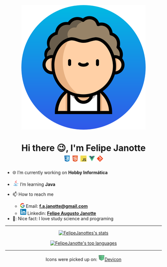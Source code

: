 <div align="center">
    <img src="./image.svg">
    <h1>
        Hi there 😉,  I'm Felipe Janotte<br>
        <img 
            src="https://raw.githubusercontent.com/devicons/devicon/master/icons/css3/css3-original.svg" 
            alt="css3"  
            width="20" 
            height="20"
        />
        <img 
            src="https://raw.githubusercontent.com/devicons/devicon/master/icons/html5/html5-original.svg" 
            alt="html5"  
            width="20" 
            height="20"
        />
        <img 
            src="https://raw.githubusercontent.com/devicons/devicon/master/icons/javascript/javascript-original.svg" 
            alt="javascript" 
            width="20" 
            height="20"
        />
	    <img 
            src="https://raw.githubusercontent.com/devicons/devicon/master/icons/vuejs/vuejs-original.svg" 
            alt="vuejs" 
            width="20" 
            height="20"
        />
	    <img 
            src="https://raw.githubusercontent.com/devicons/devicon/master/icons/git/git-original.svg" 
            alt="git" 
            width="20" 
            height="20"
        />
    </h1>
</div>

<div>
    <ul>
        <li>
            <p>
                🌐 I’m currently working on <a><strong>Hobby Informática</strong></a>
            </p>
        </li>
        <li>
            <p>
                <img src="https://raw.githubusercontent.com/devicons/devicon/master/icons/java/java-original.svg" height="20"> I’m learning <strong>Java</strong>
            </p>
        </li>
        <li>
            <p>
                📫 How to reach me
            </p>
            <ul>
                <li>
                    <img src="https://raw.githubusercontent.com/devicons/devicon/master/icons/google/google-original.svg" height="15"> 
                    Email: <a href="mailto:f.a.janotte@gmail.com"><strong>f.a.janotte@gmail.com</strong></a>
                </li>
                <li>
                    <img src="https://raw.githubusercontent.com/devicons/devicon/master/icons/linkedin/linkedin-original.svg" height="20"> 
                    Linkedin: <a href="https://www.linkedin.com/in/felipe-augusto-janotte-662626195/"><strong>Felipe Augusto Janotte</strong></a>
            </ul>
        </li>
        <li>
            💫: Nice fact: I love study science and programing
        </li>
    </ul>
</div>

---

<p align="center">
    <a href="https://github.com/anuraghazra/github-readme-stats">
    	<img 
        	src="https://github-readme-stats.vercel.app/api?username=FelipeJanotte&show_icons=true&hide_border=true"
             alt="FelipeJanottes's stats"/>
	</a>
</p>

<p align="center">
    	<a href="https://github.com/anuraghazra/github-readme-stats">
        <img 
         src="https://github-readme-stats.vercel.app/api/top-langs/?username=FelipeJanotte&hide=PowerShell&hide_border=true&width=200" 
         alt="FelipeJanotte's top languages" 
         align="center"
    	/>
    	</a>
</p>

---

<p align="center">
	Icons were picked up on: 
	<a href="https://devicon.dev/">
		<img src="https://raw.githubusercontent.com/devicons/devicon/master/icons/devicon/devicon-original.svg" height="20">Devicon
	</a>
</p>


<!-- **FelipeJanotte/felipejanotte** is a ✨ _special_ ✨ repository because its `README.md` (this file) appears on your GitHub profile.

Here are some ideas to get you started:

- 🔭 I’m currently working on ...
- 🌱 I’m currently learning ...
- 👯 I’m looking to collaborate on ...
- 🤔 I’m looking for help with ...
- 💬 Ask me about ...
- 📫 How to reach me: ...
- 😄 Pronouns: ...
- ⚡ Fun fact: ... -->
